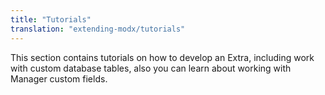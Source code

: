 ```yaml
---
title: "Tutorials"
translation: "extending-modx/tutorials"
---
```


This section contains tutorials on how to develop an Extra, including work with custom database tables, also you can learn about working with Manager custom fields.
